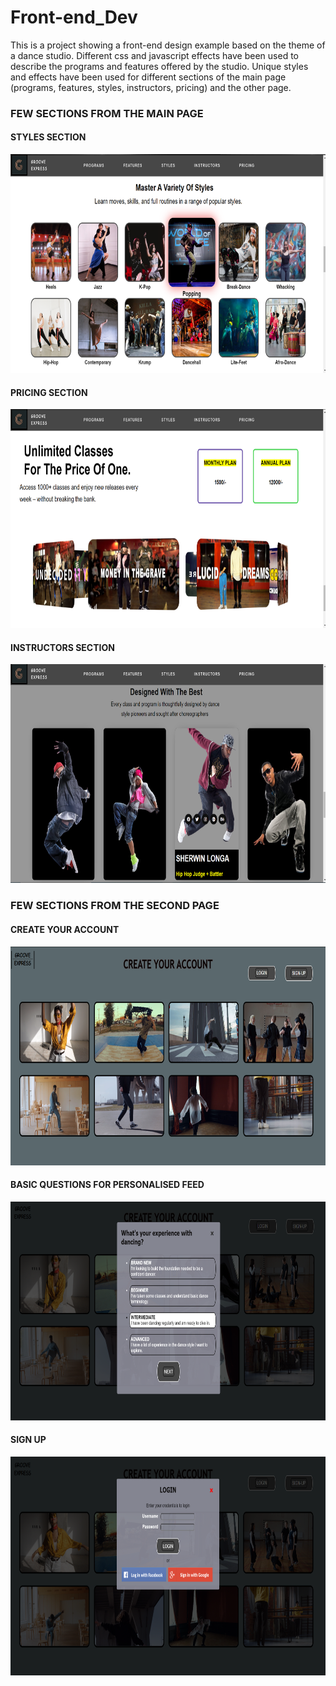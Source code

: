 # Front-end_Dev

This is a project showing a front-end design example based on the theme of a dance studio. Different css and javascript effects have been used to describe the programs and features offered by the studio. Unique styles and effects have been used for different sections of the main page (programs, features, styles, instructors, pricing) and the other page.

<h3>FEW SECTIONS FROM THE MAIN PAGE</h3>

<h4>STYLES SECTION</h4>
<img src="images/4.png"  height="350"/>
<h4>PRICING SECTION</h4>
<img src="images/5.png"  height="350"/>
<h4>INSTRUCTORS SECTION</h4>
<img src="images/3.png"  height="350"/>
<br>
<h3>FEW SECTIONS FROM THE SECOND PAGE</h3>
<h4>CREATE YOUR ACCOUNT</h4>
<img src="images/7.png"  height="350"/>
<h4>BASIC QUESTIONS FOR PERSONALISED FEED</h4>
<img src="images/8.png"  height="350"/>
<h4>SIGN UP</h4>
<img src="images/11.png"  height="350"/>
